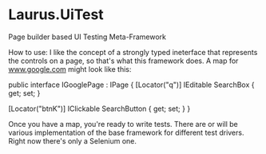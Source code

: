 Laurus.UiTest
=============

Page builder based UI Testing Meta-Framework


How to use:
I like the concept of a strongly typed ineterface that represents the controls on a page, so that's what this framework does.  A map for www.google.com might look like this:

public interface IGooglePage : IPage
{
  [Locator("q")]
  IEditable SearchBox { get; set; }
  
  [Locator("btnK")]
  IClickable SearchButton { get; set; }
}

Once you have a map, you're ready to write tests.  There are or will be various implementation of the base framework for different test drivers.  Right now there's only a Selenium one.  
